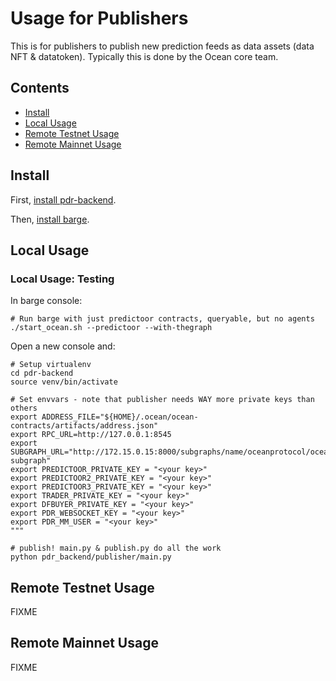 <!--
Copyright 2023 Ocean Protocol Foundation
SPDX-License-Identifier: Apache-2.0
-->

# Usage for Publishers

This is for publishers to publish new prediction feeds as data assets (data NFT & datatoken). Typically this is done by the Ocean core team.

## Contents

- [Install](#install)
- [Local Usage](#local-usage)
- [Remote Testnet Usage](#remote-testnet-usage)
- [Remote Mainnet Usage](#remote-mainnet-usage)

## Install

First, [install pdr-backend](install.md).

Then, [install barge](barge.md#install-barge).

## Local Usage

### Local Usage: Testing

In barge console:
```console
# Run barge with just predictoor contracts, queryable, but no agents
./start_ocean.sh --predictoor --with-thegraph
```

Open a new console and:
```console
# Setup virtualenv
cd pdr-backend
source venv/bin/activate

# Set envvars - note that publisher needs WAY more private keys than others
export ADDRESS_FILE="${HOME}/.ocean/ocean-contracts/artifacts/address.json"
export RPC_URL=http://127.0.0.1:8545
export SUBGRAPH_URL="http://172.15.0.15:8000/subgraphs/name/oceanprotocol/ocean-subgraph"
export PREDICTOOR_PRIVATE_KEY = "<your key>"
export PREDICTOOR2_PRIVATE_KEY = "<your key>"
export PREDICTOOR3_PRIVATE_KEY = "<your key>"
export TRADER_PRIVATE_KEY = "<your key>"
export DFBUYER_PRIVATE_KEY = "<your key>"
export PDR_WEBSOCKET_KEY = "<your key>"
export PDR_MM_USER = "<your key>"
"""

# publish! main.py & publish.py do all the work
python pdr_backend/publisher/main.py
```

## Remote Testnet Usage

FIXME

## Remote Mainnet Usage

FIXME

